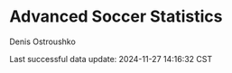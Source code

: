 # Advanced Soccer Statistics
Denis Ostroushko

<!-- gfm -->

Last successful data update: 2024-11-27 14:16:32 CST
